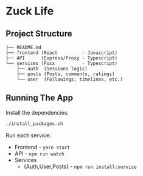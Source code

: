 # Zuck Life

## Project Structure

```
├── README.md
├── frontend (React         - Javascript)
├── API      (Express/Proxy - Typescript)
└── services (Foxx          - Typescript)
    ├── auth  (Sessions logic)
    ├── posts (Posts, comments, ratings)
    └── user  (Followings, timelines, etc.)
```

## Running The App

Install the dependencies:

```sh
./install_packages.sh
```

Run each service:

- Frontend - `yarn start`
- API - `npm run watch`
- Services
  - {Auth,User,Posts} - `npm run install:service`

